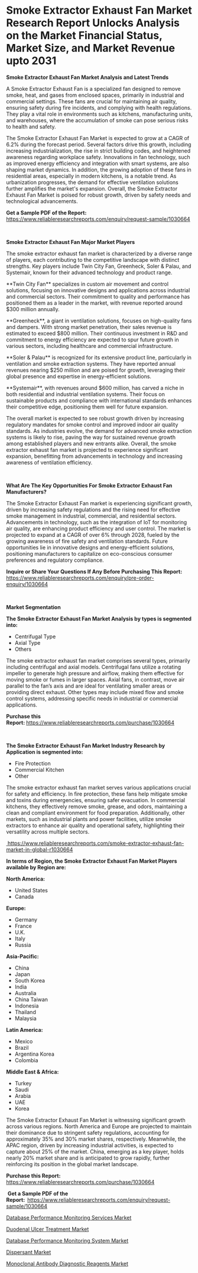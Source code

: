 <p><h1>Smoke Extractor Exhaust Fan Market Research Report Unlocks Analysis on the Market Financial Status, Market Size, and Market Revenue upto 2031</h1></p><p><strong>Smoke Extractor Exhaust Fan Market Analysis and Latest Trends</strong></p>
<p><p>A Smoke Extractor Exhaust Fan is a specialized fan designed to remove smoke, heat, and gases from enclosed spaces, primarily in industrial and commercial settings. These fans are crucial for maintaining air quality, ensuring safety during fire incidents, and complying with health regulations. They play a vital role in environments such as kitchens, manufacturing units, and warehouses, where the accumulation of smoke can pose serious risks to health and safety.</p><p>The Smoke Extractor Exhaust Fan Market is expected to grow at a CAGR of 6.2% during the forecast period. Several factors drive this growth, including increasing industrialization, the rise in strict building codes, and heightened awareness regarding workplace safety. Innovations in fan technology, such as improved energy efficiency and integration with smart systems, are also shaping market dynamics. In addition, the growing adoption of these fans in residential areas, especially in modern kitchens, is a notable trend. As urbanization progresses, the demand for effective ventilation solutions further amplifies the market's expansion. Overall, the Smoke Extractor Exhaust Fan Market is poised for robust growth, driven by safety needs and technological advancements.</p></p>
<p><strong>Get a Sample PDF of the Report:&nbsp;</strong> <a href="https://www.reliableresearchreports.com/enquiry/request-sample/1030664?utm_campaign=1581&utm_medium=2&utm_source=Github&utm_content=ia&utm_term=03122024&utm_id=smoke-extractor-exhaust-fan">https://www.reliableresearchreports.com/enquiry/request-sample/1030664</a></p>
<p>&nbsp;</p>
<p><strong>Smoke Extractor Exhaust Fan Major Market Players</strong></p>
<p><p>The smoke extractor exhaust fan market is characterized by a diverse range of players, each contributing to the competitive landscape with distinct strengths. Key players include Twin City Fan, Greenheck, Soler & Palau, and Systemair, known for their advanced technology and product range.</p><p>**Twin City Fan** specializes in custom air movement and control solutions, focusing on innovative designs and applications across industrial and commercial sectors. Their commitment to quality and performance has positioned them as a leader in the market, with revenue reported around $300 million annually.</p><p>**Greenheck**, a giant in ventilation solutions, focuses on high-quality fans and dampers. With strong market penetration, their sales revenue is estimated to exceed $800 million. Their continuous investment in R&D and commitment to energy efficiency are expected to spur future growth in various sectors, including healthcare and commercial infrastructure.</p><p>**Soler & Palau** is recognized for its extensive product line, particularly in ventilation and smoke extraction systems. They have reported annual revenues nearing $250 million and are poised for growth, leveraging their global presence and expertise in energy-efficient solutions.</p><p>**Systemair**, with revenues around $600 million, has carved a niche in both residential and industrial ventilation systems. Their focus on sustainable products and compliance with international standards enhances their competitive edge, positioning them well for future expansion.</p><p>The overall market is expected to see robust growth driven by increasing regulatory mandates for smoke control and improved indoor air quality standards. As industries evolve, the demand for advanced smoke extraction systems is likely to rise, paving the way for sustained revenue growth among established players and new entrants alike. Overall, the smoke extractor exhaust fan market is projected to experience significant expansion, benefitting from advancements in technology and increasing awareness of ventilation efficiency.</p></p>
<p>&nbsp;</p>
<p><strong>What Are The Key Opportunities For Smoke Extractor Exhaust Fan Manufacturers?</strong></p>
<p><p>The Smoke Extractor Exhaust Fan market is experiencing significant growth, driven by increasing safety regulations and the rising need for effective smoke management in industrial, commercial, and residential sectors. Advancements in technology, such as the integration of IoT for monitoring air quality, are enhancing product efficiency and user control. The market is projected to expand at a CAGR of over 6% through 2028, fueled by the growing awareness of fire safety and ventilation standards. Future opportunities lie in innovative designs and energy-efficient solutions, positioning manufacturers to capitalize on eco-conscious consumer preferences and regulatory compliance.</p></p>
<p><strong>Inquire or Share Your Questions If Any Before Purchasing This Report:</strong> <a href="https://www.reliableresearchreports.com/enquiry/pre-order-enquiry/1030664?utm_campaign=1581&utm_medium=2&utm_source=Github&utm_content=ia&utm_term=03122024&utm_id=smoke-extractor-exhaust-fan">https://www.reliableresearchreports.com/enquiry/pre-order-enquiry/1030664</a></p>
<p>&nbsp;</p>
<p><strong>Market Segmentation</strong></p>
<p><strong>The Smoke Extractor Exhaust Fan Market Analysis by types is segmented into:</strong></p>
<p><ul><li>Centrifugal Type</li><li>Axial Type</li><li>Others</li></ul></p>
<p><p>The smoke extractor exhaust fan market comprises several types, primarily including centrifugal and axial models. Centrifugal fans utilize a rotating impeller to generate high pressure and airflow, making them effective for moving smoke or fumes in larger spaces. Axial fans, in contrast, move air parallel to the fan’s axis and are ideal for ventilating smaller areas or providing direct exhaust. Other types may include mixed flow and smoke control systems, addressing specific needs in industrial or commercial applications.</p></p>
<p><strong>Purchase this Report:&nbsp;</strong><a href="https://www.reliableresearchreports.com/purchase/1030664?utm_campaign=1581&utm_medium=2&utm_source=Github&utm_content=ia&utm_term=03122024&utm_id=smoke-extractor-exhaust-fan">https://www.reliableresearchreports.com/purchase/1030664</a></p>
<p>&nbsp;</p>
<p><strong>The Smoke Extractor Exhaust Fan Market Industry Research by Application is segmented into:</strong></p>
<p><ul><li>Fire Protection</li><li>Commercial Kitchen</li><li>Other</li></ul></p>
<p><p>The smoke extractor exhaust fan market serves various applications crucial for safety and efficiency. In fire protection, these fans help mitigate smoke and toxins during emergencies, ensuring safer evacuation. In commercial kitchens, they effectively remove smoke, grease, and odors, maintaining a clean and compliant environment for food preparation. Additionally, other markets, such as industrial plants and power facilities, utilize smoke extractors to enhance air quality and operational safety, highlighting their versatility across multiple sectors.</p></p>
<p><a href="https://www.reliableresearchreports.com/smoke-extractor-exhaust-fan-market-in-global-r1030664?utm_campaign=1581&utm_medium=2&utm_source=Github&utm_content=ia&utm_term=03122024&utm_id=smoke-extractor-exhaust-fan">&nbsp;https://www.reliableresearchreports.com/smoke-extractor-exhaust-fan-market-in-global-r1030664</a></p>
<p><strong>In terms of Region, the Smoke Extractor Exhaust Fan Market Players available by Region are:</strong></p>
<p>
    <p> <strong> North America: </strong>
        <ul>
            <li>United States</li>
            <li>Canada</li>
        </ul>
        </p> 
    <p> <strong> Europe: </strong>
        <ul>
            <li>Germany</li>
            <li>France</li>
            <li>U.K.</li>
            <li>Italy</li>
            <li>Russia</li>
        </ul>
        </p> 
    <p> <strong> Asia-Pacific: </strong>
        <ul>
            <li>China</li>
            <li>Japan</li>
            <li>South Korea</li>
            <li>India</li>
            <li>Australia</li>
            <li>China Taiwan</li>
            <li>Indonesia</li>
            <li>Thailand</li>
            <li>Malaysia</li>
        </ul>
        </p> 
    <p> <strong> Latin America: </strong>
        <ul>
            <li>Mexico</li>
            <li>Brazil</li>
            <li>Argentina Korea</li>
            <li>Colombia</li>
        </ul>
        </p> 
    <p> <strong> Middle East & Africa: </strong>
        <ul>
            <li>Turkey</li>
            <li>Saudi</li>
            <li>Arabia</li>
            <li>UAE</li>
            <li>Korea</li>
        </ul>
    </p>
    </p>
<p><p>The Smoke Extractor Exhaust Fan Market is witnessing significant growth across various regions. North America and Europe are projected to maintain their dominance due to stringent safety regulations, accounting for approximately 35% and 30% market shares, respectively. Meanwhile, the APAC region, driven by increasing industrial activities, is expected to capture about 25% of the market. China, emerging as a key player, holds nearly 20% market share and is anticipated to grow rapidly, further reinforcing its position in the global market landscape.</p></p>
<p><strong>Purchase this Report: </strong><a href="https://www.reliableresearchreports.com/purchase/1030664?utm_campaign=1581&utm_medium=2&utm_source=Github&utm_content=ia&utm_term=03122024&utm_id=smoke-extractor-exhaust-fan">https://www.reliableresearchreports.com/purchase/1030664</a></p>
<p>&nbsp;<strong>Get a Sample PDF of the Report:&nbsp;&nbsp;</strong><a href="https://www.reliableresearchreports.com/enquiry/request-sample/1030664?utm_campaign=1581&utm_medium=2&utm_source=Github&utm_content=ia&utm_term=03122024&utm_id=smoke-extractor-exhaust-fan">https://www.reliableresearchreports.com/enquiry/request-sample/1030664</a></p>
<p><strong></strong></p>
<p><p><a href="https://issuu.com/reportprime-2/docs/database-performance-monitoring-services-market-si?utm_campaign=1581&utm_medium=2&utm_source=Github&utm_content=ia&utm_term=03122024&utm_id=smoke-extractor-exhaust-fan">Database Performance Monitoring Services Market</a></p><p><a href="https://www.linkedin.com/pulse/duodenal-ulcer-treatment-market-demand-revenue-growth-sogse?utm_campaign=1581&utm_medium=2&utm_source=Github&utm_content=ia&utm_term=03122024&utm_id=smoke-extractor-exhaust-fan">Duodenal Ulcer Treatment Market</a></p><p><a href="https://issuu.com/reportprime-2/docs/database-performance-monitoring-system-market-size?utm_campaign=1581&utm_medium=2&utm_source=Github&utm_content=ia&utm_term=03122024&utm_id=smoke-extractor-exhaust-fan">Database Performance Monitoring System Market</a></p><p><a href="https://www.linkedin.com/pulse/dispersant-market-size-share-analysis-growth-trends-forecasts-eggee?utm_campaign=1581&utm_medium=2&utm_source=Github&utm_content=ia&utm_term=03122024&utm_id=smoke-extractor-exhaust-fan">Dispersant Market</a></p><p><a href="https://github.com/mookiesville/Market-Research-Report-List-1/blob/main/monoclonal-antibody-diagnostic-reagents-market.md?utm_campaign=1581&utm_medium=2&utm_source=Github&utm_content=ia&utm_term=03122024&utm_id=smoke-extractor-exhaust-fan">Monoclonal Antibody Diagnostic Reagents Market</a></p></p>